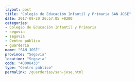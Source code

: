 ```yaml
---
layout: post
title: "Colegio de Educación Infantil y Primaria SAN JOSÉ"
date: 2017-09-20 20:57:05 +0200
categories:
- Colegio de Educación Infantil y Primaria
- segovia
- segovia
- Centro público
- guarderia
name: "SAN JOSÉ"
province: "Segovia"
location: "Segovia"
code: "40008433"
type: "Centro público"
permalink: /guarderias/san-jose.html
---
```

